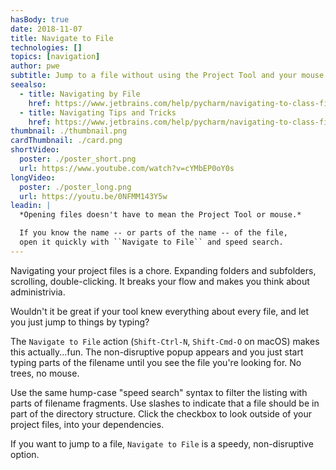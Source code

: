 ```yaml
---
hasBody: true
date: 2018-11-07
title: Navigate to File
technologies: []
topics: [navigation]
author: pwe
subtitle: Jump to a file without using the Project Tool and your mouse.
seealso:
  - title: Navigating by File
    href: https://www.jetbrains.com/help/pycharm/navigating-to-class-file-or-symbol-by-name.html#9a8d021a
  - title: Navigating Tips and Tricks
    href: https://www.jetbrains.com/help/pycharm/navigating-to-class-file-or-symbol-by-name.html#tips
thumbnail: ./thumbnail.png
cardThumbnail: ./card.png
shortVideo:
  poster: ./poster_short.png
  url: https://www.youtube.com/watch?v=cYMbEP0oY0s
longVideo:
  poster: ./poster_long.png
  url: https://youtu.be/0NFMM143Y5w
leadin: |
  *Opening files doesn't have to mean the Project Tool or mouse.*

  If you know the name -- or parts of the name -- of the file, 
  open it quickly with ``Navigate to File`` and speed search.
---
```


Navigating your project files is a chore. Expanding folders and
subfolders, scrolling, double-clicking. It breaks your flow and
makes you think about administrivia.

Wouldn't it be great if your tool knew everything about every file,
and let you just jump to things by typing?

The `Navigate to File` action (`Shift-Ctrl-N`, `Shift-Cmd-O`
on macOS) makes this actually...fun. The non-disruptive popup
appears and you just start typing parts of the filename until you
see the file you're looking for. No trees, no mouse.

Use the same hump-case "speed search" syntax to filter the listing
with parts of filename fragments. Use slashes to indicate that a
file should be in part of the directory structure. Click the
checkbox to look outside of your project files, into your dependencies.

If you want to jump to a file, `Navigate to File` is a speedy,
non-disruptive option.
